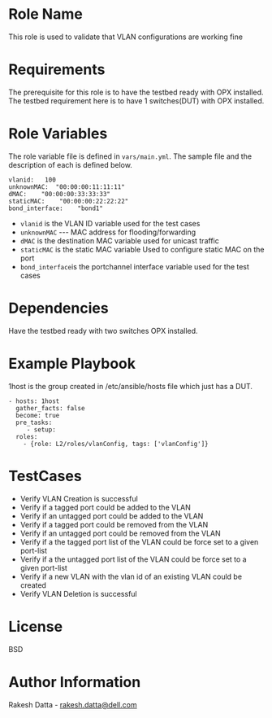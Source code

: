 # Role Name

This role is used to validate that VLAN configurations are working fine

# Requirements

The prerequisite for this role is to have the testbed ready with OPX installed. The testbed requirement here is to have 1 switches(DUT) with OPX installed. 


# Role Variables

The role variable file is defined in `vars/main.yml`. The sample file and the description of each is defined below.
```
vlanid:   100
unknownMAC:  "00:00:00:11:11:11"
dMAC:    "00:00:00:33:33:33"
staticMAC:    "00:00:00:22:22:22"
bond_interface:    "bond1"
```
* `vlanid` is the VLAN ID variable used for the test cases
* `unknownMAC` --- MAC address for flooding/forwarding
* `dMAC` is the destination MAC variable used for unicast traffic 
* `staticMAC` is the static MAC variable Used to configure static MAC on the port
* `bond_interface`is the portchannel interface variable used for the test cases

# Dependencies

Have the testbed ready with two switches OPX installed.

# Example Playbook

1host is the group created in /etc/ansible/hosts file which just has a DUT.

```
- hosts: 1host
  gather_facts: false
  become: true
  pre_tasks:
     - setup:
  roles:
    - {role: L2/roles/vlanConfig, tags: ['vlanConfig']}
```
# TestCases
   * Verify VLAN Creation is successful
   * Verify if a tagged port could be added to the VLAN
   * Verify if an untagged port could be added to the VLAN
   * Verify if a tagged port could be removed from the VLAN
   * Verify if an untagged port could be removed from the VLAN
   * Verify if a the tagged port list of the VLAN could be force set to a given port-list
   * Verify if a the untagged port list of the VLAN could be force set to a given port-list
   * Verify if a new VLAN with the vlan id of an existing VLAN could be created
   * Verify VLAN Deletion is successful
# License

BSD

# Author Information

Rakesh Datta - rakesh.datta@dell.com
